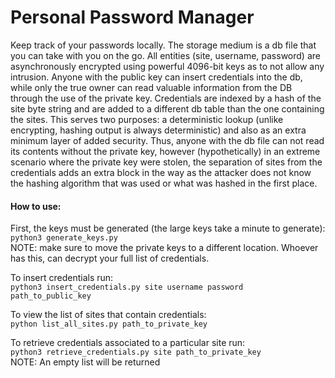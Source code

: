 # Personal Password Manager

Keep track of your passwords locally. The storage medium is a db file that you can take with you on the go. All entities
(site, username, password) are asynchronously encrypted using powerful 4096-bit keys as to not allow any intrusion.
Anyone with the public key can insert credentials into the db, while only the true owner can read valuable information 
from the DB through the use of the private key. Credentials are indexed by a hash of the site byte string and are added
to a different db table than the one containing the sites. This serves two purposes: a deterministic lookup (unlike
encrypting, hashing output is always deterministic) and also as an extra minimum layer of added security. Thus, anyone
with the db file can not read its contents without the private key, however (hypothetically) in an extreme scenario where
the private key were stolen, the separation of sites from the credentials adds an extra block in the way as the attacker
does not know the hashing algorithm that was used or what was hashed in the first place.

#### How to use:
First, the keys must be generated (the large keys take a minute to generate):  
`python3 generate_keys.py`  
NOTE: make sure to move the private keys to a different location. Whoever has this, can decrypt your full list of credentials.

To insert credentials run:  
`python3 insert_credentials.py site username password path_to_public_key`

To view the list of sites that contain credentials:  
`python list_all_sites.py path_to_private_key`

To retrieve credentials associated to a particular site run:  
`python3 retrieve_credentials.py site path_to_private_key`  
NOTE: An empty list will be returned